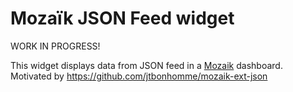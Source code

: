 # Mozaïk JSON Feed widget

WORK IN PROGRESS!

This widget displays data from JSON feed in a [Mozaik](http://mozaik.rocks/) dashboard.
Motivated by https://github.com/jtbonhomme/mozaik-ext-json
